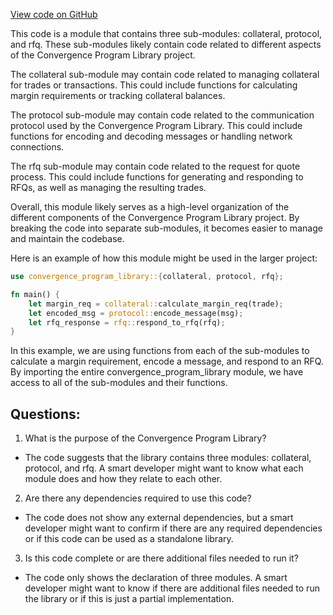 [View code on GitHub](https://github.com/convergence-rfq/convergence-program-library/rfq/program/src/instructions/mod.rs)

This code is a module that contains three sub-modules: collateral, protocol, and rfq. These sub-modules likely contain code related to different aspects of the Convergence Program Library project. 

The collateral sub-module may contain code related to managing collateral for trades or transactions. This could include functions for calculating margin requirements or tracking collateral balances. 

The protocol sub-module may contain code related to the communication protocol used by the Convergence Program Library. This could include functions for encoding and decoding messages or handling network connections. 

The rfq sub-module may contain code related to the request for quote process. This could include functions for generating and responding to RFQs, as well as managing the resulting trades. 

Overall, this module likely serves as a high-level organization of the different components of the Convergence Program Library project. By breaking the code into separate sub-modules, it becomes easier to manage and maintain the codebase. 

Here is an example of how this module might be used in the larger project:

```rust
use convergence_program_library::{collateral, protocol, rfq};

fn main() {
    let margin_req = collateral::calculate_margin_req(trade);
    let encoded_msg = protocol::encode_message(msg);
    let rfq_response = rfq::respond_to_rfq(rfq);
}
```

In this example, we are using functions from each of the sub-modules to calculate a margin requirement, encode a message, and respond to an RFQ. By importing the entire convergence_program_library module, we have access to all of the sub-modules and their functions.
## Questions: 
 1. What is the purpose of the Convergence Program Library?
- The code suggests that the library contains three modules: collateral, protocol, and rfq. A smart developer might want to know what each module does and how they relate to each other.

2. Are there any dependencies required to use this code?
- The code does not show any external dependencies, but a smart developer might want to confirm if there are any required dependencies or if this code can be used as a standalone library.

3. Is this code complete or are there additional files needed to run it?
- The code only shows the declaration of three modules. A smart developer might want to know if there are additional files needed to run the library or if this is just a partial implementation.